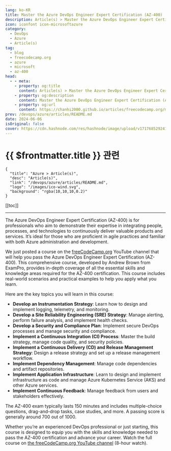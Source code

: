 ```yaml
---
lang: ko-KR
title: Master the Azure DevOps Engineer Expert Certification (AZ-400)
description: Article(s) > Master the Azure DevOps Engineer Expert Certification (AZ-400)
icon: iconfont icon-microsoftazure
category: 
  - DevOps
  - Azure
  - Article(s)
tag: 
  - blog
  - freecodecamp.org
  - azure
  - microsoft
  - az-400
head:
  - - meta:
    - property: og:title
      content: Article(s) > Master the Azure DevOps Engineer Expert Certification (AZ-400)
    - property: og:description
      content: Master the Azure DevOps Engineer Expert Certification (AZ-400)
    - property: og:url
      content: https://chanhi2000.github.io/articles/freecodecamp.org/master-the-azure-devops-engineer-expert-certification-az-400.html
prev: /devops/azure/articles/README.md
date: 2024-06-06
isOriginal: false
cover: https://cdn.hashnode.com/res/hashnode/image/upload/v1717685292411/87c8d3d3-50e3-4561-a807-98f4bbcc170e.png
---
```


# {{ $frontmatter.title }} 관련

```component VPCard
{
  "title": "Azure > Article(s)",
  "desc": "Article(s)",
  "link": "/devops/azure/articles/README.md",
  "logo": "/images/ico-wind.svg",
  "background": "rgba(10,10,10,0.2)"
}
```

[[toc]]

---

<SiteInfo
  name="Master the Azure DevOps Engineer Expert Certification (AZ-400)"
  desc="The Azure DevOps Engineer Expert Certification (AZ-400) is for professionals who aim to demonstrate their expertise in integrating people, processes, and technologies to continuously deliver valuable products and services. It’s ideal for those who ar..."
  url="https://freecodecamp.org/news/master-the-azure-devops-engineer-expert-certification-az-400/"
  logo="https://cdn.freecodecamp.org/universal/favicons/favicon.ico"
  preview="https://cdn.hashnode.com/res/hashnode/image/upload/v1717685292411/87c8d3d3-50e3-4561-a807-98f4bbcc170e.png"/>

The Azure DevOps Engineer Expert Certification (AZ-400) is for professionals who aim to demonstrate their expertise in integrating people, processes, and technologies to continuously deliver valuable products and services. It’s ideal for those who are proficient in agile practices and familiar with both Azure administration and development.

We just posted a course on the [<FontIcon icon="fa-brands fa-free-code-camp"/>freeCodeCamp.org](http://freeCodeCamp.org) YouTube channel that will help you pass the Azure DevOps Engineer Expert Certification (AZ-400). This comprehensive course, developed by Andrew Brown from ExamPro, provides in-depth coverage of all the essential skills and knowledge areas required for the AZ-400 certification. This course includes real-world scenarios and practical examples to help you apply what you learn.

Here are the key topics you will learn in this course:

- **Develop an Instrumentation Strategy**: Learn how to design and implement logging, telemetry, and monitoring.
- **Develop a Site Reliability Engineering (SRE) Strategy**: Manage alerting, perform failure analysis, and implement health checks.
- **Develop a Security and Compliance Plan**: Implement secure DevOps processes and manage security and compliance.
- **Implement a Continuous Integration (CI) Process**: Master the build strategy, manage code quality, and security policies.
- **Implement a Continuous Delivery (CD) and Release Management Strategy**: Design a release strategy and set up a release management workflow.
- **Implement Dependency Management**: Manage code dependencies and artifact repositories.
- **Implement Application Infrastructure**: Learn to design and implement infrastructure as code and manage Azure Kubernetes Service (AKS) and other Azure services.
- **Implement Continuous Feedback**: Manage feedback from users and stakeholders effectively.

The AZ-400 exam typically lasts 150 minutes and includes multiple-choice questions, drag-and-drop tasks, case studies, and more. A passing score is generally around 700 out of 1000.

Whether you’re an experienced DevOps professional or just starting, this course is designed to equip you with the skills and knowledge needed to pass the AZ-400 certification and advance your career. Watch the full course on [<FontIcon icon="fa-brands fa-youtube"/>the freeCodeCamp.org YouTube channel](https://youtu.be/11KT1hPNkY4) (8-hour watch).

<VidStack src="youtube/11KT1hPNkY4" />

